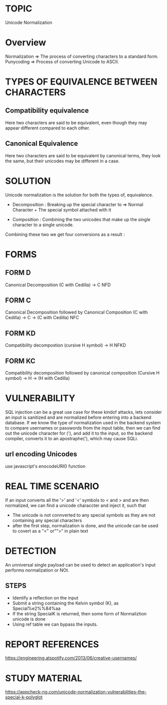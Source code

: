 # TOPIC 
Unicode Normalization

# Overview
Normalization => The process of converting characters to a standard form.
Punycoding => Process of converting Unicode to ASCII.

# TYPES OF EQUIVALENCE BETWEEN CHARACTERS
## Compatibility equivalence
Here two characters are said to be equivalent, even though they may appear different compared to each other.
## Canonical Equivalence
Here two characters are said to be equivalent by canonical terms, they look the same, but their unicodes may be different
in a case.

# SOLUTION
Unicode normalization is the solution for both the types of, equivalence.

 - Decomposition :
Breaking up the special character to  => Normal Character + The special symbol attached with it

 - Composition :
Combining the two unicodes that make up the single character to a single unicode.

Combining these two we get four conversions as a result :

# FORMS
## FORM D
Canonical Decomposition
(C with Cedilla) -> C
NFD

## FORM C 
Canonical Decomposition followed by Canonical Composition
(C with Cedilla) -> C -> (C with Cedilla)
NFC

## FORM KD
Compatibility decompostion
(cursive H symbol) -> H
NFKD

## FORM KC
Compatibility decomposition followed by canonical composition
(Cursive H symbol) -> H -> (H with Cedilla)

# VULNERABILITY
SQL injection can be a great use case for these kindof attacks, lets consider an input is sanitized and are normalized
before entering into a backend database.
If we know the type of normalization used in the backend system to compare usernames or passwords from the input table,
then we can find out the unicode character for ('), and add it to the input, so the backend compiler, converts
it to an apostraphe('), which may cause SQLi.

## url encoding Unicodes
use javascript's enocodeURI() function

# REAL TIME SCENARIO
If an input converts all the '>' and '<' symbols to &lt; and &gt; and are then normalized, we can find a unicode characcter
and inject it, such that

- The unicode is not connverted to any special symbols as they are not containing any special characters
- after the first step, normalization is done, and the unicode can be used to covert as a "<" or"">" in plain text

# DETECTION
An unniversal single payload can be used to detect an application's input performs normalization or NOt.
## STEPS
 - Identify a reflection on the input
 - Submit a string containing the Kelvin symbol (K), as Special%e2%%84%aa
 - If the string SpecialK is returned, then some form of Normaliztion unicode is done
 - Using ref table we can bypass the inputs.


# REPORT REFERENCES
https://engineering.atspotify.com/2013/06/creative-usernames/

# STUDY MATERIAL
https://appcheck-ng.com/unicode-normalization-vulnerabilities-the-special-k-polyglot
